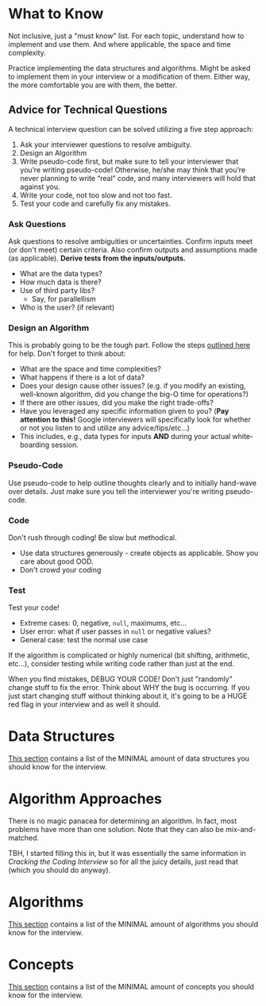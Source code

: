 # What to Know
Not inclusive, just a "must know" list.  For each topic, understand how to implement and use them.  And where applicable, the space and time complexity.

Practice implementing the data structures and algorithms.  Might be asked to implement them in your interview or a modification of them.  Either way, the more comfortable you are with them, the better.

## Advice for Technical Questions
A technical interview question can be solved utilizing a five step approach:

1. Ask your interviewer questions to resolve ambiguity.
2. Design an Algorithm
3. Write pseudo-code first, but make sure to tell your interviewer that you’re writing pseudo-code! Otherwise, he/she may think that you’re never planning to write “real” code, and many interviewers will hold that against you.
4. Write your code, not too slow and not too fast.
5. Test your code and carefully fix any mistakes.

### Ask Questions
Ask questions to resolve ambiguities or uncertainties.  Confirm inputs meet (or don't meet) certain criteria.  Also confirm outputs and assumptions made (as applicable).  **Derive tests from the inputs/outputs.**

* What are the data types?
* How much data is there?
* Use of third party libs?
	* Say, for parallellism
* Who is the user?  (if relevant)

### Design an Algorithm
This is probably going to be the tough part.  Follow the steps [outlined here](#algorithm-approaches) for help.  Don't forget to think about:

* What are the space and time complexities?* What happens if there is a lot of data?* Does your design cause other issues? (e.g. if you modify an existing, well-known algorithm, did you change the big-O time for operations?)* If there are other issues, did you make the right trade-offs?* Have you leveraged any specific information given to you?  (**Pay attention to this!**  Google interviewers will specifically look for whether or not you listen to and utilize any advice/tips/etc...)
 * This includes, e.g., data types for inputs **AND** during your actual white-boarding session.

### Pseudo-Code
Use pseudo-code to help outline thoughts clearly and to initially hand-wave over details.  Just make sure you tell the interviewer you're writing pseudo-code.

### Code
Don't rush through coding!  Be slow but methodical.
* Use data structures generously - create objects as applicable.  Show you care about good OOD.
* Don't crowd your coding

### Test
Test your code!
* Extreme cases:  0, negative, `null`, maximums, etc...
* User error:  what if user passes in `null` or negative values?
* General case:  test the normal use case

If the algorithm is complicated or highly numerical (bit shifting, arithmetic, etc...), consider testing while writing code rather than just at the end.

When you find mistakes, DEBUG YOUR CODE!  Don't just "randomly" change stuff to fix the error.  Think about WHY the bug is occurring.  If you just start changing stuff without thinking about it, it's going to be a HUGE red flag in your interview and as well it should.

# Data Structures
[This section](data-structures.md) contains a list of the MINIMAL amount of data structures you should know for the interview.

# Algorithm Approaches
There is no magic panacea for determining an algorithm.  In fact, most problems have more than one solution.  Note that they can also be mix-and-matched.

TBH, I started filling this in, but it was essentially the same information in _Cracking the Coding Interview_ so for all the juicy details, just read that (which you should do anyway).

# Algorithms
[This section](algorithms.md) contains a list of the MINIMAL amount of algorithms you should know for the interview.

# Concepts
[This section](concepts.md) contains a list of the MINIMAL amount of concepts you should know for the interview.
